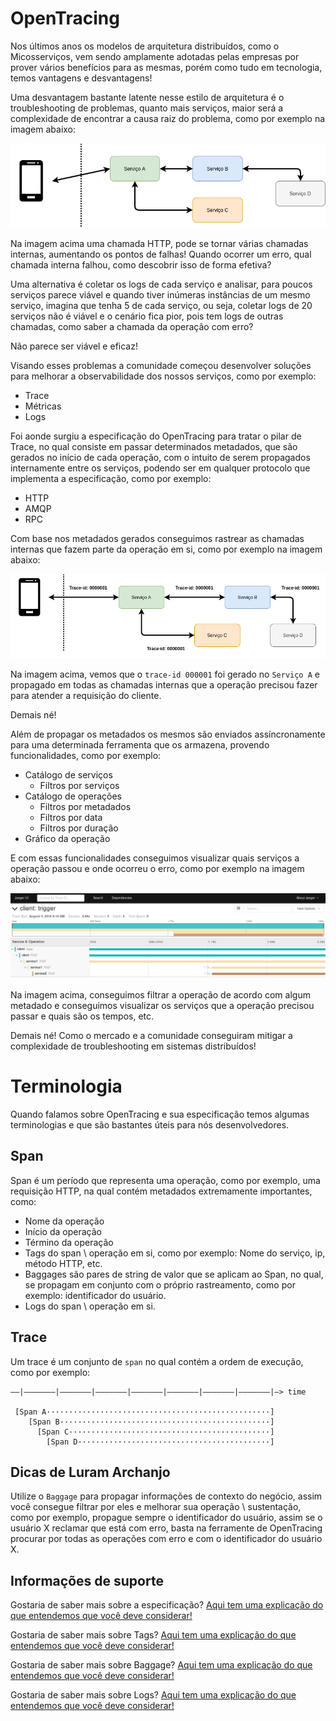 # OpenTracing

Nos últimos anos os modelos de arquitetura distribuídos, como o Micosserviços, vem sendo amplamente adotadas pelas empresas 
por prover vários benefícios para as mesmas, porém como tudo em tecnologia, temos vantagens e desvantagens!

Uma desvantagem bastante latente nesse estilo de arquitetura é o troubleshooting de problemas, quanto mais serviços, 
maior será a complexidade de encontrar a causa raiz do problema, como por exemplo na imagem abaixo:

![alt text](../images/open-tracing-001.png "OpenTracing")

Na imagem acima uma chamada HTTP, pode se tornar várias chamadas internas, aumentando os pontos de falhas! Quando ocorrer 
um erro, qual chamada interna falhou, como descobrir isso de forma efetiva?

Uma alternativa é coletar os logs de cada serviço e analisar, para poucos serviços parece viável e quando tiver inúmeras 
instâncias de um mesmo serviço, imagina que tenha 5 de cada serviço, ou seja, coletar logs de 20 serviços não é viável e 
o cenário fica pior, pois tem logs de outras chamadas, como saber a chamada da operação com erro?

Não parece ser viável e eficaz!

Visando esses problemas a comunidade começou desenvolver soluções para melhorar a observabilidade dos nossos serviços, 
como por exemplo:

- Trace
- Métricas
- Logs

Foi aonde surgiu a especificação do OpenTracing para tratar o pilar de Trace, no qual consiste em passar determinados 
metadados, que são gerados no início de cada operação, com o intuito de serem propagados internamente 
entre os serviços, podendo ser em qualquer protocolo que implementa a especificação, como por exemplo:

- HTTP
- AMQP
- RPC

Com base nos metadados gerados conseguimos rastrear as chamadas internas que fazem parte da operação em si, como por 
exemplo na imagem abaixo:

![alt text](../images/open-tracing-002.png "OpenTracing")

Na imagem acima, vemos que o `trace-id 000001` foi gerado no `Serviço A` e propagado em todas as chamadas internas que 
a operação precisou fazer para atender a requisição do cliente.

Demais né! 

Além de propagar os metadados os mesmos são enviados assíncronamente para uma determinada ferramenta que os armazena, 
provendo funcionalidades, como por exemplo:

- Catálogo de serviços
    - Filtros por serviços
- Catálogo de operações
    - Filtros por metadados
    - Filtros por data
    - Filtros por duração
- Gráfico da operação

E com essas funcionalidades conseguimos visualizar quais serviços a operação passou e onde ocorreu o erro, como por 
exemplo na imagem abaixo:

![alt text](../images/open-tracing-003.png "OpenTracing")

Na imagem acima, conseguimos filtrar a operação de acordo com algum metadado e conseguimos visualizar os serviços que a 
operação precisou passar e quais são os tempos, etc.

Demais né! Como o mercado e a comunidade conseguiram mitigar a complexidade de troubleshooting em sistemas distribuídos!

# Terminologia

Quando falamos sobre OpenTracing e sua especificação temos algumas terminologias e que são bastantes úteis para nós 
desenvolvedores.

## Span

Span é um período que representa uma operação, como por exemplo, uma requisição HTTP, na qual contém metadados extremamente 
importantes, como:

- Nome da operação
- Início da operação
- Término da operação
- Tags do span \ operação em si, como por exemplo: Nome do serviço, ip, método HTTP, etc.
- Baggages são pares de string de valor que se aplicam ao Span, no qual, se propagam em conjunto com o próprio rastreamento, como por exemplo: identificador do usuário.
- Logs do span \ operação em si.

## Trace

Um trace é um conjunto de `span` no qual contém a ordem de execução, como por exemplo:

```text
––|–––––––|–––––––|–––––––|–––––––|–––––––|–––––––|–––––––|–> time

 [Span A··················································]
    [Span B···············································]
      [Span C·············································]
        [Span D···········································]
```

## Dicas de Luram Archanjo

Utilize o `Baggage` para propagar informações de contexto do negócio, assim você consegue filtrar por eles e melhorar sua 
operação \ sustentação, como por exemplo, propague sempre o identificador do usuário, assim se o usuário X reclamar que 
está com erro, basta na ferramente de OpenTracing procurar por todas as operações com erro e com o identificador do 
usuário X.

## Informações de suporte

Gostaria de saber mais sobre a especificação? [Aqui tem uma explicação do que entendemos que você deve considerar!](https://opentracing.io/specification/)

Gostaria de saber mais sobre Tags? [Aqui tem uma explicação do que entendemos que você deve considerar!](../informacao_suporte/jaeger-concept-tags.md)

Gostaria de saber mais sobre Baggage? [Aqui tem uma explicação do que entendemos que você deve considerar!](../informacao_suporte/jaeger-concept-baggage.md)

Gostaria de saber mais sobre Logs? [Aqui tem uma explicação do que entendemos que você deve considerar!](../informacao_suporte/jaeger-concept-logs.md)
